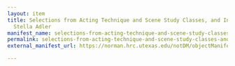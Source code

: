 ```yaml
---
layout: item
title: Selections from Acting Technique and Scene Study Classes, and Interview with
  Stella Adler
manifest_name: selections-from-acting-technique-and-scene-study-classes-and-interview-with-stella-adler
permalink: selections-from-acting-technique-and-scene-study-classes-and-interview-with-stella-adler
external_manifest_url: https://norman.hrc.utexas.edu/notDM/objectManifest/p15878coll78v3/15

---
```

<!-- Add an essay or interpretive material below this line,
using HTML or markdown.  Do not modify this file above this line -->
